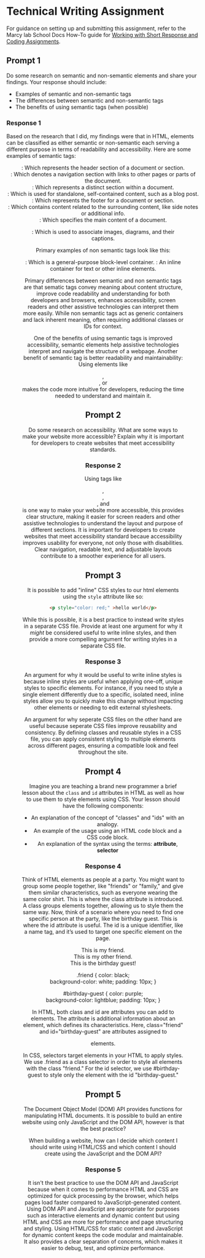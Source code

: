 # Technical Writing Assignment

For guidance on setting up and submitting this assignment, refer to the Marcy lab School Docs How-To guide for [Working with Short Response and Coding Assignments](https://marcylabschool.gitbook.io/marcy-lab-school-docs/fullstack-curriculum/how-tos/working-with-assignments#how-to-work-on-assignments).

## Prompt 1

Do some research on semantic and non-semantic elements and share your findings. Your response should include:
* Examples of semantic and non-semantic tags
* The differences between semantic and non-semantic tags
* The benefits of using semantic tags (when possible)

### Response 1
Based on the research that I did, my findings were that in HTML, elements can be classified as either semantic or non-semantic each serving a different purpose in terms of readability and accessibility. Here are some examples of semantic tags:

<header>: Which represents the header section of a document or section.
<nav>: Which denotes a navigation section with links to other pages or parts of the document.
<section>: Which represents a distinct section within a document.
<article>: Which is used for standalone, self-contained content, such as a blog post.
<footer>: Which represents the footer for a document or section.
<aside>: Which contains content related to the surrounding content, like side notes or additional info.
<main>: Which specifies the main content of a document.
<figure>: Which is used to associate images, diagrams, and their captions.

Primary examples of non semantic tags look like this:
<div>: Which is a general-purpose block-level container.
<span>: An inline container for text or other inline elements.

Primary differences between semantic and non semantic tags are that sematic tags convey meaning about content structure, improve code readability and understanding for both developers and browsers, enhances accessibility, screen readers and other assistive technologies can interpret them more easily. While non semantic tags act as generic containers and lack inherent meaning, often requiring additional classes or IDs for context. 

One of the benefits of using semantic tags is improved accessibility, semantic elements help assistive technologies interpret and navigate the structure of a webpage. Another benefit of semantic tag is better readability and maintainability: Using elements like <header>, <nav>, or <footer> makes the code more intuitive for developers, reducing the time needed to understand and maintain it.

## Prompt 2

Do some research on accessibility. What are some ways to make your website more accessible? Explain why it is important for developers to create websites that meet accessibility standards.

### Response 2
Using tags like <header>, <main>, <nav>, and <footer> is one way to make your website more accessible, this provides clear structure, making it easier for screen readers and other assistive technologies to understand the layout and purpose of different sections. It is important for developers to create websites that meet accessibility standard becaue accessibility improves usability for everyone, not only those with disabilities. Clear navigation, readable text, and adjustable layouts contribute to a smoother experience for all users.

## Prompt 3

It is possible to add "inline" CSS styles to our html elements using the `style` attribute like so:

```html
<p style="color: red;" >hello world</p>
```

While this is possible, it is a best practice to instead write styles in a separate CSS file. Provide at least one argument for why it _might_ be considered useful to write inline styles, and then provide a more compelling argument for writing styles in a separate CSS file.

### Response 3

An argument for why it would be useful to write inline styles is because inline styles are useful when applying one-off, unique styles to specific elements. For instance, if you need to style a single element differently due to a specific, isolated need, inline styles allow you to quickly make this change without impacting other elements or needing to edit external stylesheets.

An argument for why seperate CSS files on the other hand are useful because seperate CSS files improve reusability and consistency. By defining classes and reusable styles in a CSS file, you can apply consistent styling to multiple elements across different pages, ensuring a compatible look and feel throughout the site.

## Prompt 4

Imagine you are teaching a brand new programmer a brief lesson about the `class` and `id` attributes in HTML as well as how to use them to style elements using CSS. Your lesson should have the following components:

* An explanation of the concept of "classes" and "ids" with an analogy.
* An example of the usage using an HTML code block and a CSS code block.
* An explanation of the syntax using the terms: **attribute**, **selector** 

### Response 4
Think of HTML elements as people at a party. You might want to group some people together, like "friends" or "family," and give them similar characteristics, such as everyone wearing the same color shirt. This is where the class attribute is introduced. A class groups elements together, allowing us to style them the same way. Now, think of a scenario where you need to find one specific person at the party, like the birthday guest. This is where the id attribute is useful. The id is a unique identifier, like a name tag, and it’s used to target one specific element on the page.

<!DOCTYPE html>
<html lang="en">
<head>
  <title>Class and ID Example</title>
  <link rel="stylesheet" href="styles.css">
</head>
<body>
  <div class="friend">This is my friend.</div>
  <div class="friend">This is my other friend.</div>
  <div id="birthday-guest">This is the birthday guest!</div>
</body>
</html>

.friend {
  color: black;     
  background-color: white;
  padding: 10px;
}

#birthday-guest {
  color: purple;      
  background-color: lightblue;
  padding: 10px;
}

In HTML, both class and id are attributes you can add to elements. The attribute is additional information about an element, which defines its characteristics. Here, class="friend" and id="birthday-guest" are attributes assigned to <div> elements.

In CSS, selectors target elements in your HTML to apply styles. We use .friend as a class selector in order to style all elements with the class "friend." For the id selector, we use #birthday-guest to style only the element with the id "birthday-guest."


## Prompt 5

The Document Object Model (DOM) API provides functions for manipulating HTML documents. It is possible to build an entire website using only JavaScript and the DOM API, however is that the best practice?

When building a website, how can I decide which content I should write using HTML/CSS and which content I should create using the JavaScript and the DOM API?

### Response 5

It isn't the best practice to use the DOM API and JavaScript because when it comes to performance  HTML and CSS are optimized for quick processing by the browser, which helps pages load faster compared to JavaScript-generated content. Using DOM API and JavaScript are appropriate for purposes such as interactive elements and dynamic content but using HTML and CSS are more for performance and page structuring and styling. Using HTML/CSS for static content and JavaScript for dynamic content keeps the code modular and maintainable. It also provides a clear separation of concerns, which makes it easier to debug, test, and optimize performance.
